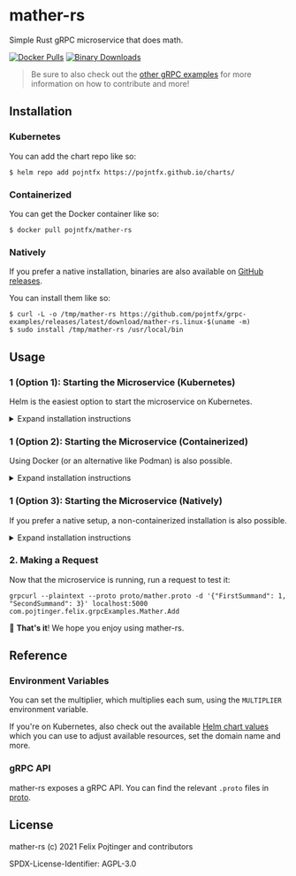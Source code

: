 # mather-rs

Simple Rust gRPC microservice that does math.

[![Docker Pulls](https://img.shields.io/docker/pulls/pojntfx/mather-rs?label=docker%20pulls)](https://hub.docker.com/r/pojntfx/mather-rs)
[![Binary Downloads](https://img.shields.io/github/downloads/pojntfx/grpc-examples/latest/mather-rs.linux-x86_64?label=binary%20downloads)](https://github.com/pojntfx/grpc-examples/releases)

> Be sure to also check out the [other gRPC examples](../README.md) for more information on how to contribute and more!

## Installation

### Kubernetes

You can add the chart repo like so:

```shell
$ helm repo add pojntfx https://pojntfx.github.io/charts/
```

### Containerized

You can get the Docker container like so:

```shell
$ docker pull pojntfx/mather-rs
```

### Natively

If you prefer a native installation, binaries are also available on [GitHub releases](https://github.com/pojntfx/grpc-examples/releases).

You can install them like so:

```shell
$ curl -L -o /tmp/mather-rs https://github.com/pojntfx/grpc-examples/releases/latest/download/mather-rs.linux-$(uname -m)
$ sudo install /tmp/mather-rs /usr/local/bin
```

## Usage

### 1 (Option 1): Starting the Microservice (Kubernetes)

Helm is the easiest option to start the microservice on Kubernetes.

<details>
  <summary>Expand installation instructions</summary>

Run the following; see the [Reference](#reference) for more configuration parameters:

```shell
$ helm install mather-rs pojntfx/mather-rs --set app.multiplier=1
```

The logs are available like so:

```shell
$ kubectl logs mather-rs
```

  </details>

### 1 (Option 2): Starting the Microservice (Containerized)

Using Docker (or an alternative like Podman) is also possible.

<details>
  <summary>Expand installation instructions</summary>

Run the following; see the [Reference](#reference) for more configuration parameters:

```shell
$ docker run \
    --name mather-rs \
    -d \
    --restart always \
    -p 5000:5000 \
    -e MULTIPLIER=1 \
    pojntfx/mather-rs
```

The logs are available like so:

```shell
$ docker logs mather-rs
```

  </details>

### 1 (Option 3): Starting the Microservice (Natively)

If you prefer a native setup, a non-containerized installation is also possible.

<details>
  <summary>Expand installation instructions</summary>

First, create a systemd service for it; see the [Reference](#reference) for more configuration parameters::

```shell
$ mkdir -p ~/.config/systemd/user/
$ cat <<EOT >~/.config/systemd/user/mather-rs.service
[Unit]
Description=mather-rs

[Service]
Environment="MULTIPLIER=1"
ExecStart=/usr/local/bin/mather-rs

[Install]
WantedBy=multi-user.target
EOT
```

Finally, reload systemd and enable the service:

```shell
$ systemctl --user daemon-reload
$ systemctl --user enable --now mather-rs
```

You can get the logs like so:

```shell
$ journalctl --user -u mather-rs
```

  </details>

### 2. Making a Request

Now that the microservice is running, run a request to test it:

```shell
grpcurl --plaintext --proto proto/mather.proto -d '{"FirstSummand": 1, "SecondSummand": 3}' localhost:5000 com.pojtinger.felix.grpcExamples.Mather.Add
```

🚀 **That's it**! We hope you enjoy using mather-rs.

## Reference

### Environment Variables

You can set the multiplier, which multiplies each sum, using the `MULTIPLIER` environment variable.

If you're on Kubernetes, also check out the available [Helm chart values](./charts/mather-rs/values.yaml) which you can use to adjust available resources, set the domain name and more.

### gRPC API

mather-rs exposes a gRPC API. You can find the relevant `.proto` files in [proto](./proto).

## License

mather-rs (c) 2021 Felix Pojtinger and contributors

SPDX-License-Identifier: AGPL-3.0
